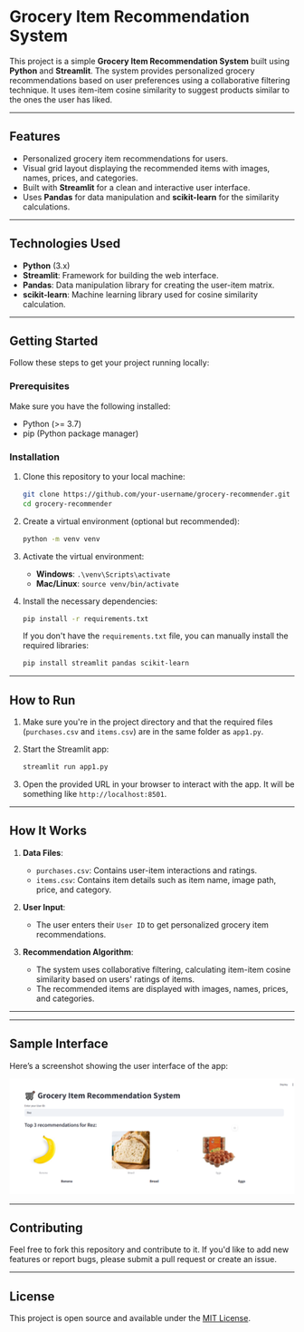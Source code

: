 
# Grocery Item Recommendation System

This project is a simple **Grocery Item Recommendation System** built using **Python** and **Streamlit**. The system provides personalized grocery recommendations based on user preferences using a collaborative filtering technique. It uses item-item cosine similarity to suggest products similar to the ones the user has liked.

---

## Features
- Personalized grocery item recommendations for users.
- Visual grid layout displaying the recommended items with images, names, prices, and categories.
- Built with **Streamlit** for a clean and interactive user interface.
- Uses **Pandas** for data manipulation and **scikit-learn** for the similarity calculations.

---

## Technologies Used
- **Python** (3.x)
- **Streamlit**: Framework for building the web interface.
- **Pandas**: Data manipulation library for creating the user-item matrix.
- **scikit-learn**: Machine learning library used for cosine similarity calculation.

---

## Getting Started

Follow these steps to get your project running locally:

### Prerequisites

Make sure you have the following installed:
- Python (>= 3.7)
- pip (Python package manager)

### Installation

1. Clone this repository to your local machine:
    ```bash
    git clone https://github.com/your-username/grocery-recommender.git
    cd grocery-recommender
    ```

2. Create a virtual environment (optional but recommended):
    ```bash
    python -m venv venv
    ```

3. Activate the virtual environment:
    - **Windows**: `.\venv\Scripts\activate`
    - **Mac/Linux**: `source venv/bin/activate`

4. Install the necessary dependencies:
    ```bash
    pip install -r requirements.txt
    ```

    If you don't have the `requirements.txt` file, you can manually install the required libraries:
    ```bash
    pip install streamlit pandas scikit-learn
    ```

---

## How to Run

1. Make sure you're in the project directory and that the required files (`purchases.csv` and `items.csv`) are in the same folder as `app1.py`.

2. Start the Streamlit app:
    ```bash
    streamlit run app1.py
    ```

3. Open the provided URL in your browser to interact with the app. It will be something like `http://localhost:8501`.

---

## How It Works

1. **Data Files**:
    - `purchases.csv`: Contains user-item interactions and ratings.
    - `items.csv`: Contains item details such as item name, image path, price, and category.

2. **User Input**:
    - The user enters their `User ID` to get personalized grocery item recommendations.
  
3. **Recommendation Algorithm**:
    - The system uses collaborative filtering, calculating item-item cosine similarity based on users' ratings of items.
    - The recommended items are displayed with images, names, prices, and categories.

---


---

## Sample Interface

Here’s a screenshot showing the user interface of the app:

![Grocery Recommendation System](images/Screenshot.png)

---

## Contributing

Feel free to fork this repository and contribute to it. If you'd like to add new features or report bugs, please submit a pull request or create an issue.

---

## License

This project is open source and available under the [MIT License](LICENSE).




